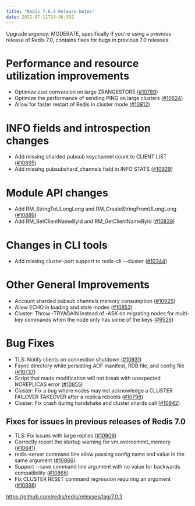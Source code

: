 ```yaml
---
title: "Redis 7.0.4 Release Notes"
date: 2022-07-11T14:46:59Z
---
```


Upgrade urgency: MODERATE, specifically if you're using a previous release of
Redis 7.0, contains fixes for bugs in previous 7.0 releases.

# Performance and resource utilization improvements

*   Optimize zset conversion on large ZRANGESTORE ([#10789](https://github.com/redis/redis/pull/10789))
*   Optimize the performance of sending PING on large clusters ([#10624](https://github.com/redis/redis/pull/10624))
*   Allow for faster restart of Redis in cluster mode ([#10912](https://github.com/redis/redis/pull/10912))

# INFO fields and introspection changes

*   Add missing sharded pubsub keychannel count to CLIENT LIST ([#10895](https://github.com/redis/redis/pull/10895))
*   Add missing pubsubshard\_channels field in INFO STATS ([#10929](https://github.com/redis/redis/pull/10929))

# Module API changes

*   Add RM\_StringToULongLong and RM\_CreateStringFromULongLong ([#10889](https://github.com/redis/redis/pull/10889))
*   Add RM\_SetClientNameById and RM\_GetClientNameById ([#10839](https://github.com/redis/redis/pull/10839))

# Changes in CLI tools

*   Add missing cluster-port support to redis-cli --cluster ([#10344](https://github.com/redis/redis/pull/10344))

# Other General Improvements

*   Account sharded pubsub channels memory consumption ([#10925](https://github.com/redis/redis/pull/10925))
*   Allow ECHO in loading and stale modes ([#10853](https://github.com/redis/redis/pull/10853))
*   Cluster: Throw -TRYAGAIN instead of -ASK on migrating nodes for multi-key
    commands when the node only has some of the keys ([#9526](https://github.com/redis/redis/pull/9526))

# Bug Fixes

*   TLS: Notify clients on connection shutdown ([#10931](https://github.com/redis/redis/pull/10931))
*   Fsync directory while persisting AOF manifest, RDB file, and config file ([#10737](https://github.com/redis/redis/pull/10737))
*   Script that made modification will not break with unexpected NOREPLICAS error ([#10855](https://github.com/redis/redis/pull/10855))
*   Cluster: Fix a bug where nodes may not acknowledge a CLUSTER FAILOVER TAKEOVER
    after a replica reboots ([#10798](https://github.com/redis/redis/pull/10798))
*   Cluster: Fix crash during handshake and cluster shards call ([#10942](https://github.com/redis/redis/pull/10942))

## Fixes for issues in previous releases of Redis 7.0

*   TLS: Fix issues with large replies ([#10909](https://github.com/redis/redis/pull/10909))
*   Correctly report the startup warning for vm.overcommit\_memory ([#10841](https://github.com/redis/redis/pull/10841))
*   redis-server command line allow passing config name and value in the same argument ([#10866](https://github.com/redis/redis/pull/10866))
*   Support --save command line argument with no value for backwards compatibility ([#10866](https://github.com/redis/redis/pull/10866))
*   Fix CLUSTER RESET command regression requiring an argument ([#10898](https://github.com/redis/redis/pull/10898))

https://github.com/redis/redis/releases/tag/7.0.3